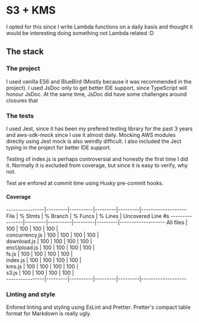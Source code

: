 # S3 + KMS

I opted for this since I write Lambda functions on a daily basis and thought it would be interesting doing something not Lambda related :D

## The stack

### The project

I used vanilla ES6 and BlueBird (Mostly because it was recommended in the project). I used JsDoc only to get better IDE support, since TypeScript will honour JsDoc. At the same time, JsDoc did have some challenges around closures that

### The tests

I used Jest, since it has been my prefered testing library for the past 3 years and aws-sdk-mock since I use it almost daily. Mocking AWS modules directly using Jest mock is also weirdly difficult. I also included the Ject typing in the project for better IDE support.

Testing of index.js is perhaps controversial and honestly the first time I did it. Normally it is excluded from coverage, but since it is easy to verify, why not.

Test are enfored at commit time using Husky pre-commit hooks.

#### Coverage

----------------|---------|----------|---------|---------|-------------------
File | % Stmts | % Branch | % Funcs | % Lines | Uncovered Line #s
----------------|---------|----------|---------|---------|-------------------
All files | 100 | 100 | 100 | 100 |  
 concurrency.js | 100 | 100 | 100 | 100 |  
 download.js | 100 | 100 | 100 | 100 |  
 encUpload.js | 100 | 100 | 100 | 100 |  
 fs.js | 100 | 100 | 100 | 100 |  
 index.js | 100 | 100 | 100 | 100 |  
 kms.js | 100 | 100 | 100 | 100 |  
 s3.js | 100 | 100 | 100 | 100 |  
----------------|---------|----------|---------|---------|-------------------

### Linting and style

Enfored linting and styling using EsLint and Prettier. Pretter's compact table format for Markdown is really ugly.
